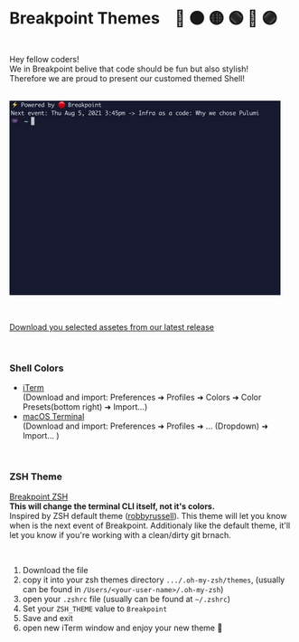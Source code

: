 # Breakpoint Themes &nbsp;&nbsp; 🔴 🟠 🟡 🟢 🔵 🟣 

<br>
Hey fellow coders! <br>
We in Breakpoint belive that code should be fun but also stylish! <br>
Therefore we are proud to present our customed themed Shell!
<br><br>

![alt text][shell_gif]

[shell_gif]: /Resources/Breakpoint.gif ""

<br>

[Download you selected assetes from our latest release](https://github.com/RoeelCohen/Breakpoint-themes/releases/latest)

<br>

### Shell Colors
- [iTerm](https://github.com/RoeelCohen/Breakpoint-themes/releases/latest/download/Breakpoint.itermcolors) <br> (Download and import: Preferences ➜ Profiles ➜ Colors ➜ Color Presets(bottom right) ➜ Import...)
- [macOS Terminal](https://github.com/RoeelCohen/Breakpoint-themes/releases/latest/download/Breakpoint.terminal) <br> (Download and import: Preferences ➜ Profiles ➜ ... (Dropdown) ➜ Import... )

<br>

### ZSH Theme

[Breakpoint ZSH](https://github.com/RoeelCohen/Breakpoint-themes/releases/latest/download/Breakpoint.zsh-theme) 
<br>
**This will change the terminal CLI itself, not it's colors.**
<br>
Inspired by ZSH default theme ([robbyrussell](https://github.com/ohmyzsh/ohmyzsh/blob/master/themes/robbyrussell.zsh-theme)).
This theme will let you know when is the next event of Breakpoint. Additionaly like the default theme, it'll let you know if you're working with a clean/dirty git brnach.

<br>

1. Download the file
2. copy it into your zsh themes directory `.../.oh-my-zsh/themes`, (usually can be found in `/Users/<your-user-name>/.oh-my-zsh`)
3. open your `.zshrc` file (usually can be found at `~/.zshrc`)
4. Set your `ZSH_THEME` value to `Breakpoint`
5. Save and exit
6. open new iTerm window and enjoy your new theme 🚀